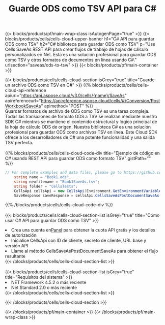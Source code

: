 ﻿---
title:  Guarde ODS como TSV API para C#
description:  API y SDK en la nube para Microsoft Excel y OpenOffice Calc. Convierta la hoja de cálculo a otro archivo de formato.
url: /sv/net/saveas/ods-to-tsv/
---
{{< blocks/products/pf/main-wrap-class isAutogenPage="true" >}}
{{< blocks/products/cells/cells-cloud-upper-banner h1="C# API para guardar ODS como TSV" h2="C# biblioteca para guardar ODS como TSV" p="Use Cells SaveAs REST API para crear flujos de trabajo de hojas de cálculo personalizados en Net. Esta es una solución profesional para guardar ODS como TSV y otros formatos de documentos en línea usando C#." urlsection="saveas/ods-to-tsv/" >}}
{{< blocks/products/pf/main-container >}}

{{< blocks/products/cells/cells-cloud-section isGrey="true" title="Guarde un archivo ODS como TSV en C#" >}}
{{% blocks/products/cells/cells-cloud-api-reference apiurl="https://api.aspose.cloud/v3.0/cells/{name}/SaveAs" apireferenceurl="https://apireference.aspose.cloud/cells/#/Conversion/PostWorkbookSaveAs" apimethod="POST" %}}
<br/>
Guardar formatos de archivo de ODS como TSV es una tarea compleja. Todas las transiciones de formato ODS a TSV se realizan mediante nuestro SDK C# mientras se mantiene el contenido estructural y lógico principal de la hoja de cálculo ODS de origen. Nuestra biblioteca C# es una solución profesional para guardar ODS como archivos TSV en línea. Este Cloud SDK ofrece a los desarrolladores de C# una potente funcionalidad y una salida TSV perfecta.
<br/>
<br/>
{{% blocks/products/cells/cells-cloud-code-div title="Ejemplo de código en C# usando REST API para guardar ODS como formato TSV" gistPath="" %}}
  
```cs
// For complete examples and data files, please go to https://github.com/aspose-cells-cloud/aspose-cells-cloud-dotnet/
    string name = "Book1.ods";
    string newfilename = "Book1SaveAs.tsv";
    string folder = "CellsTests";
    CellsApi cellsApi = new CellsApi(Environment.GetEnvironmentVariable("ProductClientId"), Environment.GetEnvironmentVariable("ProductClientSecret"));
    SaveResponse saveResponse = cellsApi.CellsSaveAsPostDocumentSaveAs(name, null, newfilename, null,null,folder);
```
  
{{% /blocks/products/cells/cells-cloud-code-div %}}
<br/>
<br/>
{{< blocks/products/cells/cells-cloud-section-list isGrey="true" title="Cómo usar C# API para guardar ODS como TSV" >}}
<li> Crea una cuenta en<a href="https://dashboard.aspose.cloud/">Panel</a> para obtener la cuota API gratis y los detalles de autorización</li>
<li>Inicialice CellsApi con ID de cliente, secreto de cliente, URL base y versión API</li>
<li>Llame al método CellsSaveAsPostDocumentSaveAs para obtener el flujo resultante</li>
{{< /blocks/products/cells/cells-cloud-section-list >}}
<br/>
<br/>
{{< blocks/products/cells/cells-cloud-section-list isGrey="true" title="Requisitos del sistema" >}}
<li>NET Framework 4.5.2 o más reciente</li>
<li>Net Standard 2.0 o más reciente</li>
{{< /blocks/products/cells/cells-cloud-section-list >}}

{{< /blocks/products/cells/cells-cloud-section >}}

{{< /blocks/products/pf/main-container >}}
{{< /blocks/products/pf/main-wrap-class >}}
